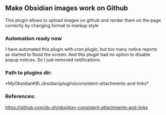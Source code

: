## Make Obsidian images work on Github

This plugin allows to upload images on github and render them on the page correctly by changing format to markup style

### Automation ready now
I have automated this plugin with cron plugin, but too many notice reports as started to flood the screen. And this plugin had no option to disable popup notices. So I just removed notifications. 

### Path to plugins dir:
*MyObsidianKB\\.obsidian\plugins\consistent-attachments-and-links\*

### References:
https://github.com/dy-sh/obsidian-consistent-attachments-and-links